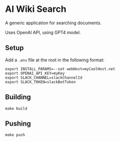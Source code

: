 # AI Wiki Search

A generic application for searching documents.

Uses OpenAI API, using GPT4 model.

## Setup

Add a `.env` file at the root in the following format:

```
export INSTALL_PARAMS=--set webHost=myCoolHost.net
export OPENAI_API_KEY=myKey
export SLACK_CHANNEL=slackChannelId
export SLACK_TOKEN=slackBotToken
```
 
## Building

`make build`

## Pushing

`make push`
